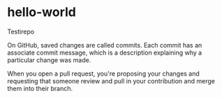 # hello-world
Testirepo

On GitHub, saved changes are called commits. Each commit has an associate commit message, which is a description explaining why a particular change was made.


When you open a pull request, you're proposing your changes and requesting that someone review and pull in your contribution and merge them into their branch.
